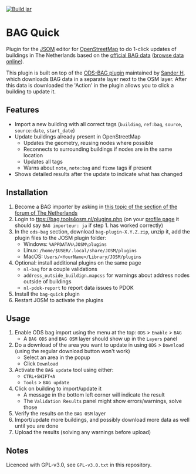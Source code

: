[![Build jar](https://github.com/NLthijs48/JOSM-bag-quick/actions/workflows/build.yml/badge.svg?event=push)](https://github.com/NLthijs48/JOSM-bag-quick/actions/workflows/build.yml)

# BAG Quick 

Plugin for the [JSOM](https://josm.openstreetmap.de/) editor for [OpenStreetMap](https://www.openstreetmap.org/) to do 1-click updates of buildings in The Netherlands based on the [official BAG data](https://bag.basisregistraties.overheid.nl/) ([browse data online](https://bagviewer.kadaster.nl/lvbag/bag-viewer)).

This plugin is built on top of the [ODS-BAG plugin](https://bag.tools4osm.nl/) maintained by [Sander H](https://www.openstreetmap.org/user/Sander%20H), which downloads BAG data in a separate layer next to the OSM layer.
After this data is downloaded the 'Action' in the plugin allows you to click a building to update it.

## Features
- Import a new building with all correct tags (`building`, `ref:bag`, `source`, `source:date`, `start_date`)
- Update buildings already present in OpenStreetMap
    - Updates the geometry, reusing nodes where possible
    - Reconnects to surrounding buildings if nodes are in the same location
    - Updates all tags
    - Warns about `note`, `note:bag` and `fixme` tags if present
- Shows detailed results after the update to indicate what has changed

## Installation
1. Become a BAG importer by asking in [this topic of the section of the forum of The Netherlands](https://forum.openstreetmap.org/viewtopic.php?pid=831990#p831990)
2. Login to [ttps://bag.tools4osm.nl/plugins.php](https://bag.tools4osm.nl/plugins.php) (on your [profile page](https://bag.tools4osm.nl/profile.php) it should say `BAG importeur: ja` if step 1. has worked correctly)
3. In the `ods-bag` section, download `bag-plugin-X.Y.Z.zip`, unzip it, add the plugin files to the JOSM plugin folder:
    - Windows: `%APPDATA%\JOSM\plugins`
    - Linux: `/home/$USER/.local/share/JOSM/plugins`
    - MacOS: `Users/<YourName>/Library/JOSM/plugins`
5. Optional: install additional plugins on the same page
    - `nl-bag` for a couple validations
    - `address_outside_buildign.mapcss` for warnings about address nodes outside of buildings
    - `nl-pdok-report` to report data issues to PDOK
6. Install the `bag-quick` plugin
7. Restart JOSM to activate the plugins

## Usage
1. Enable ODS bag import using the menu at the top: `ODS` > `Enable` > `BAG`
    - A `BAG ODS` and `BAG OSM` layer should show up in the `Layers` panel
2. Do a download of the area you want to update in using `ODS` > `Download` (using the regular download button won't work)
    - Select an area in the popup
    - Click `Download`
3. Activate the `BAG update` tool using either:
    - `CTRL+SHIFT+A`
    - `Tools` > `BAG update`
4. Click on building to import/update it
    - A message in the bottom left corner will indicate the result
    - The `Validation Results` panel might show errors/warnings, solve those
5. Verify the results on the `BAG OSM` layer
6. Import/update more buildings, and possibly download more data as well until you are done
7. Upload the results (solving any warnings before upload)

## Notes
Licenced with GPL-v3.0, see `GPL-v3.0.txt` in this repository.
